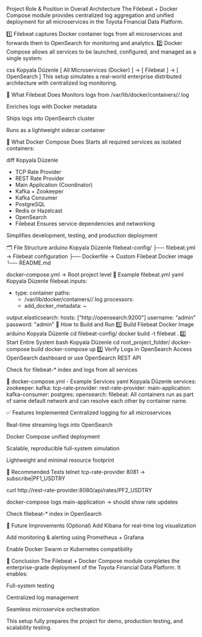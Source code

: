 Project Role & Position in Overall Architecture
The Filebeat + Docker Compose module provides centralized log aggregation and unified deployment for all microservices in the Toyota Financial Data Platform.

1️⃣ Filebeat captures Docker container logs from all microservices and forwards them to OpenSearch for monitoring and analytics.
2️⃣ Docker Compose allows all services to be launched, configured, and managed as a single system:

css
Kopyala
Düzenle
[ All Microservices (Docker) ] → [ Filebeat ] → [ OpenSearch ]
This setup simulates a real-world enterprise distributed architecture with centralized log monitoring.

🎯 What Filebeat Does
Monitors logs from /var/lib/docker/containers/*/*.log

Enriches logs with Docker metadata

Ships logs into OpenSearch cluster

Runs as a lightweight sidecar container

🎯 What Docker Compose Does
Starts all required services as isolated containers:

diff
Kopyala
Düzenle
- TCP Rate Provider
- REST Rate Provider
- Main Application (Coordinator)
- Kafka + Zookeeper
- Kafka Consumer
- PostgreSQL
- Redis or Hazelcast
- OpenSearch
- Filebeat
Ensures service dependencies and networking

Simplifies development, testing, and production deployment

🗂️ File Structure
arduino
Kopyala
Düzenle
filebeat-config/
├── filebeat.yml → Filebeat configuration
├── Dockerfile → Custom Filebeat Docker image
└── README.md

docker-compose.yml → Root project level
📝 Example filebeat.yml
yaml
Kopyala
Düzenle
filebeat.inputs:
- type: container
  paths:
    - /var/lib/docker/containers/*/*.log
  processors:
    - add_docker_metadata: ~

output.elasticsearch:
  hosts: ["http://opensearch:9200"]
  username: "admin"
  password: "admin"
🚀 How to Build and Run
1️⃣ Build Filebeat Docker Image
arduino
Kopyala
Düzenle
cd filebeat-config/
docker build -t filebeat .
2️⃣ Start Entire System
bash
Kopyala
Düzenle
cd root_project_folder/
docker-compose build
docker-compose up
3️⃣ Verify Logs in OpenSearch
Access OpenSearch dashboard or use OpenSearch REST API

Check for filebeat-* index and logs from all services

📝 docker-compose.yml - Example Services
yaml
Kopyala
Düzenle
services:
  zookeeper:
  kafka:
  tcp-rate-provider:
  rest-rate-provider:
  main-application:
  kafka-consumer:
  postgres:
  opensearch:
  filebeat:
All containers run as part of same default network and can resolve each other by container name.

✅ Features Implemented
Centralized logging for all microservices

Real-time streaming logs into OpenSearch

Docker Compose unified deployment

Scalable, reproducible full-system simulation

Lightweight and minimal resource footprint

🎯 Recommended Tests
telnet tcp-rate-provider 8081 → subscribe|PF1_USDTRY

curl http://rest-rate-provider:8080/api/rates/PF2_USDTRY

docker-compose logs main-application → should show rate updates

Check filebeat-* index in OpenSearch

🚧 Future Improvements (Optional)
Add Kibana for real-time log visualization

Add monitoring & alerting using Prometheus + Grafana

Enable Docker Swarm or Kubernetes compatibility

🔑 Conclusion
The Filebeat + Docker Compose module completes the enterprise-grade deployment of the Toyota Financial Data Platform.
It enables:

Full-system testing

Centralized log management

Seamless microservice orchestration

This setup fully prepares the project for demo, production testing, and scalability testing.

